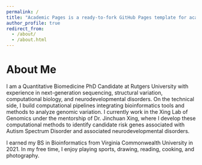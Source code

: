 ```yaml
---
permalink: /
title: "Academic Pages is a ready-to-fork GitHub Pages template for academic personal websites"
author_profile: true
redirect_from: 
  - /about/
  - /about.html
---
```


About Me
======
I am a Quantitative Biomedicine PhD Candidate at Rutgers University with experience in next-generation sequencing, structural variation, computational biology, and neurodevelopmental disorders. On the technical side, I build computational pipelines integrating bioinformatics tools and methods to analyze genomic variation. I currently work in the Xing Lab of Genomics under the mentorship of Dr. Jinchuan Xing, where I develop these computational methods to identify candidate risk genes associated with Autism Spectrum Disorder and associated neurodevelopmental disorders. 

I earned my BS in Bioinformatics from Virginia Commonwealth University in 2021. In my free time, I enjoy playing sports, drawing, reading, cooking, and photography. 

